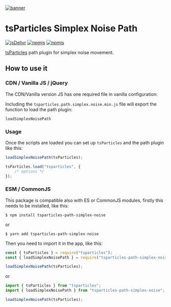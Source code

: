 [![banner](https://particles.js.org/images/banner3.png)](https://particles.js.org)

# tsParticles Simplex Noise Path

[![jsDelivr](https://data.jsdelivr.com/v1/package/npm/tsparticles-path-simplex-noise/badge)](https://www.jsdelivr.com/package/npm/tsparticles-path-simplex-noise)
[![npmjs](https://badge.fury.io/js/tsparticles-path-simplex-noise.svg)](https://www.npmjs.com/package/tsparticles-path-simplex-noise)
[![npmjs](https://img.shields.io/npm/dt/tsparticles-path-simplex-noise)](https://www.npmjs.com/package/tsparticles-path-simplex-noise)

[tsParticles](https://github.com/matteobruni/tsparticles) path plugin for simplex noise movement.

## How to use it

### CDN / Vanilla JS / jQuery

The CDN/Vanilla version JS has one required file in vanilla configuration:

Including the `tsparticles.path.simplex.noise.min.js` file will export the function to load the path plugin:

``` text
loadSimplexNoisePath
```

### Usage

Once the scripts are loaded you can set up `tsParticles` and the path plugin like this:

```javascript
loadSimplexNoisePath(tsParticles);

tsParticles.load("tsparticles", {
    /* options */
});
```

### ESM / CommonJS

This package is compatible also with ES or CommonJS modules, firstly this needs to be installed, like this:

```shell
$ npm install tsparticles-path-simplex-noise
```

or

```shell
$ yarn add tsparticles-path-simplex-noise
```

Then you need to import it in the app, like this:

```javascript
const { tsParticles } = require("tsparticles");
const { loadSimplexNoisePath } = require("tsparticles-path-simplex-noise");

loadSimplexNoisePath(tsParticles);
```

or

```javascript
import { tsParticles } from "tsparticles";
import { loadSimplexNoisePath } from "tsparticles-path-simplex-noise";

loadSimplexNoisePath(tsParticles);
```
